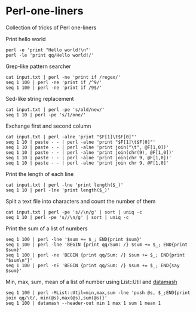 Perl-one-liners
======

Collection of tricks of Perl one-liners

Print hello world

    perl -e 'print "Hello world!\n"'
    perl -le 'print qq/Hello world!/'

Grep-like pattern searcher

    cat input.txt | perl -ne 'print if /regex/'
    seq 1 100 | perl -ne 'print if /^9/'
    seq 1 100 | perl -ne 'print if /9$/'

Sed-like string replacement

    cat input.txt | perl -pe 's/old/new/'
    seq 1 10 | perl -pe 's/1/one/'

Exchange first and second column

    cat input.txt | perl -alne 'print "$F[1]\t$F[0]"'
    seq 1 10 | paste - - | perl -alne 'print "$F[1]\t$F[0]"'
    seq 1 10 | paste - - | perl -alne 'print join("\t", @F[1,0])'
    seq 1 10 | paste - - | perl -alne 'print join(chr(9), @F[1,0])'
    seq 1 10 | paste - - | perl -alne 'print join(chr 9, @F[1,0])'
    seq 1 10 | paste - - | perl -alne 'print join chr 9, @F[1,0]'

Print the length of each line

    cat input.txt | perl -lne 'print length($_)'
    seq 1 10 | perl -lne 'print length($_)'

Split a text file into characters and count the number of them

    cat input.txt | perl -pe 's//\n/g' | sort | uniq -c
    seq 1 10 | perl -pe 's//\n/g' | sort | uniq -c

Print the sum of a list of numbers

    seq 1 100 | perl -lne '$sum += $_; END{print $sum}'
    seq 1 100 | perl -lne 'BEGIN {print qq/Sum: /} $sum += $_; END{print $sum}'
    seq 1 100 | perl -ne 'BEGIN {print qq/Sum: /} $sum += $_; END{print "$sum\n"}'
    seq 1 100 | perl -nE 'BEGIN {print qq/Sum: /} $sum += $_; END{say $sum}'

Min, max, sum, mean of a list of number using List::Util and [datamash](http://www.gnu.org/software/datamash/)

    seq 1 100 | perl -MList::Util=min,max,sum -lne 'push @s, $_;END{print join qq/\t/, min(@s),max(@s),sum(@s)}'
    seq 1 100 | datamash --header-out min 1 max 1 sum 1 mean 1

